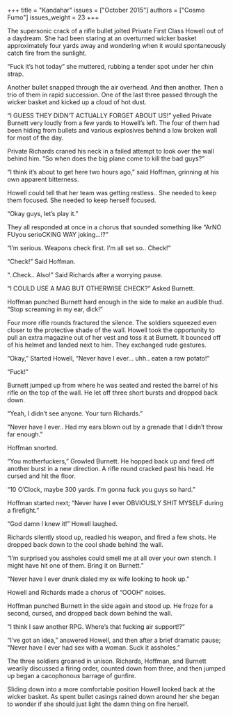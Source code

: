 +++
title = "Kandahar"
issues = ["October 2015"]
authors = ["Cosmo Fumo"]
issues_weight = 23
+++

The supersonic crack of a rifle bullet jolted Private First Class Howell out of a daydream. She had been staring at an overturned wicker basket approximately four yards away and wondering when it would spontaneously catch fire from the sunlight.

“Fuck it’s hot today” she muttered, rubbing a tender spot under her chin strap.

Another bullet snapped through the air overhead. And then another. Then a trio of them in rapid succession. One of the last three passed through the wicker basket and kicked up a cloud of hot dust.

“I GUESS THEY DIDN’T ACTUALLY FORGET ABOUT US!” yelled Private Burnett very loudly from a few yards to Howell’s left. The four of them had been hiding from bullets and various explosives behind a low broken wall for most of the day.

Private Richards craned his neck in a failed attempt to look over the wall behind him. “So when does the big plane come to kill the bad guys?”

“I think it’s about to get here two hours ago,” said Hoffman, grinning at his own apparent bitterness.

Howell could tell that her team was getting restless.. She needed to keep them focused. She needed to keep herself focused.

“Okay guys, let’s play it.”

They all responded at once in a chorus that sounded something like “ArNO FUyou serioCKING WAY joking...!?”

“I’m serious. Weapons check first. I’m all set so..  Check!”

“Check!” Said Hoffman.

“..Check..  Also!” Said Richards after a worrying pause.

“I COULD USE A MAG BUT OTHERWISE CHECK?” Asked Burnett.

Hoffman punched Burnett hard enough in the side to make an audible thud. “Stop screaming in my ear, dick!”

Four more rifle rounds fractured the silence. The soldiers squeezed even closer to the protective shade of the wall. Howell took the opportunity to pull an extra magazine out of her vest and toss it at Burnett. It bounced off of his helmet and landed next to him. They exchanged rude gestures.

“Okay,” Started Howell, “Never have I ever...  uhh..  eaten a raw potato!”

“Fuck!”

Burnett jumped up from where he was seated and rested the barrel of his rifle on the top of the wall. He let off three short bursts and dropped back down.

“Yeah, I didn’t see anyone. Your turn Richards.”

“Never have I ever..   Had my ears blown out by a grenade that I didn’t throw far enough.”

Hoffman snorted.

“You motherfuckers,” Growled Burnett. He hopped back up and fired off another burst in a new direction. A rifle round cracked past his head. He cursed and hit the floor.

“10 O’Clock, maybe 300 yards. I’m gonna fuck you guys so hard.”

Hoffman started next; “Never have I ever OBVIOUSLY SHIT MYSELF during a firefight.”

“God damn I knew it!” Howell laughed.

Richards silently stood up, readied his weapon, and fired a few shots. He dropped back down to the cool shade behind the wall.

“I’m surprised you assholes could smell me at all over your own stench. I might have hit one of them. Bring it on Burnett.”

“Never have I ever drunk dialed my ex wife looking to hook up.”

Howell and Richards made a chorus of “OOOH” noises.

Hoffman punched Burnett in the side again and stood up. He froze for a second, cursed, and dropped back down behind the wall.

“I think I saw another RPG. Where’s that fucking air support!?”

“I’ve got an idea,” answered Howell, and then after a brief dramatic pause; “Never have I ever had sex with a woman. Suck it assholes.”

The three soldiers groaned in unison. Richards, Hoffman, and Burnett wearily discussed a firing order, counted down from three, and then jumped up began a cacophonous barrage of gunfire.

Sliding down into a more comfortable position Howell looked back at the wicker basket. As spent bullet casings rained down around her she began to wonder if she should just light the damn thing on fire herself.
